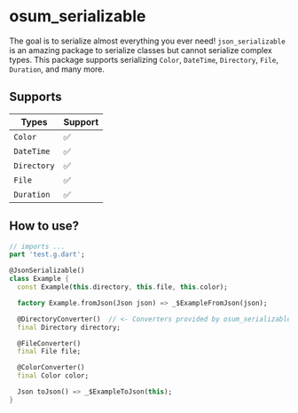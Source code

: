 # osum_serializable

The goal is to serialize almost everything you ever need! `json_serializable` is an amazing package to serialize classes but cannot serialize complex types. This package supports serializing `Color`, `DateTime`, `Directory`, `File`, `Duration`, and many more.

## Supports

|Types|Support|
|---|---|
|`Color`|✅|
|`DateTime`|✅|
|`Directory`|✅|
|`File`|✅|
|`Duration`|✅|

## How to use?

```dart
// imports ...
part 'test.g.dart';

@JsonSerializable()
class Example {
  const Example(this.directory, this.file, this.color);

  factory Example.fromJson(Json json) => _$ExampleFromJson(json);

  @DirectoryConverter()  // <- Converters provided by osum_serializable!
  final Directory directory;

  @FileConverter()
  final File file;

  @ColorConverter()
  final Color color;

  Json toJson() => _$ExampleToJson(this);
}
```
